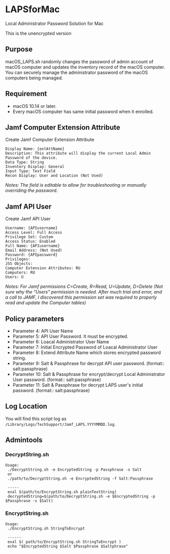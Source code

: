 # LAPSforMac
Local Administrator Password Solution for Mac

This is the unencrypted version

## Purpose
macOS_LAPS.sh randomly changes the password of admin account of macOS computer and updates the inventory record of the macOS computer. You can securely manage the administrator password of the macOS computers being managed.

## Requirement
- macOS 10.14 or later.
- Every macOS computer has same initial password when it enrolled.

## Jamf Computer Extension Attribute
Create Jamf Computer Extension Attribute

    Display Name: {extAttName}
    Description: This attribute will display the current Local Admin Password of the device.
    Data Type: String
    Inventory Display: General
    Input Type: Text Field
    Recon Display: User and Location (Not Used)

*Notes: The field is editable to allow for troubleshooting or manually overriding the password.*

## Jamf API User
Create Jamf API User

    Username: {APIusername}
    Access Level: Full Access
    Privilege Set: Custom
    Access Status: Enabled
    Full Name: {APIusername}
    Email Address: (Not Used)
    Password: {APIpassword}
    Privileges:
    JSS Objects:
    Computer Extension Attributes: RU
    Computers: RU
    Users: U

*Notes: For Jamf permissions C=Create, R=Read, U=Update, D=Delete (Not sure why the "Users" permission is needed. After much trial and error, and a call to JAMF, I discovered this permission set was required to properly read and update the Computer tables)*

## Policy parameters
- Parameter  4: API User Name
- Parameter  5: API User Password. It must be encrypted.
- Parameter  6: Loacal Administrator User Name
- Parameter  7: Initial Encrypted Password of Loacal Administrator User
- Parameter  8: Extend Attribute Name which stores encrypted password string.
- Parameter  9: Salt & Passphrase for decrypt API user password. (format:: salt:passphrase)
- Parameter 10: Salt & Passphrase for encrypt/decrypt Local Administrator User password.  (format:: salt:passphrase)
- Parameter 11: Salt & Passphrase for decrypt LAPS user's initial password.  (format:: salt:passphrase)

## Log Location
You will find this script log as `/Library/Logs/TechSupport/Jamf_LAPS.YYYYMMDD.log`.

## Admintools
### DecryptString.sh
```
Usage:
 ./DecryptString.sh -e EncryptedString -p Passphrase -s Salt
 or
 ./path/to/DecryptString.sh -e EncryptedString -f Salt:Passphrase

 -----
 eval $(path/to/EncryptString.sh plainTextString)
 decryptedString=$(path/to/DecryptString.sh -e $EncryptedString -p $Passphrase -s $Salt)
```
### EncryptString.sh
```
Usage:
 ./EncryptString.sh StringToEncrypt

 ------
 eval $( path/to/EncryptString.sh StringToEncrypt )
 echo "$EncryptedString $Salt $Passphrase $Saltphrase"
 ```
